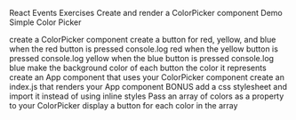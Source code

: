 React Events Exercises
Create and render a ColorPicker component
Demo Simple Color Picker

create a ColorPicker component
create a button for red, yellow, and blue
when the red button is pressed console.log red
when the yellow button is pressed console.log yellow
when the blue button is pressed console.log blue
make the background color of each button the color it represents
create an App component that uses your ColorPicker component
create an index.js that renders your App component
BONUS
add a css stylesheet and import it instead of using inline styles
Pass an array of colors as a property to your ColorPicker
display a button for each color in the array
